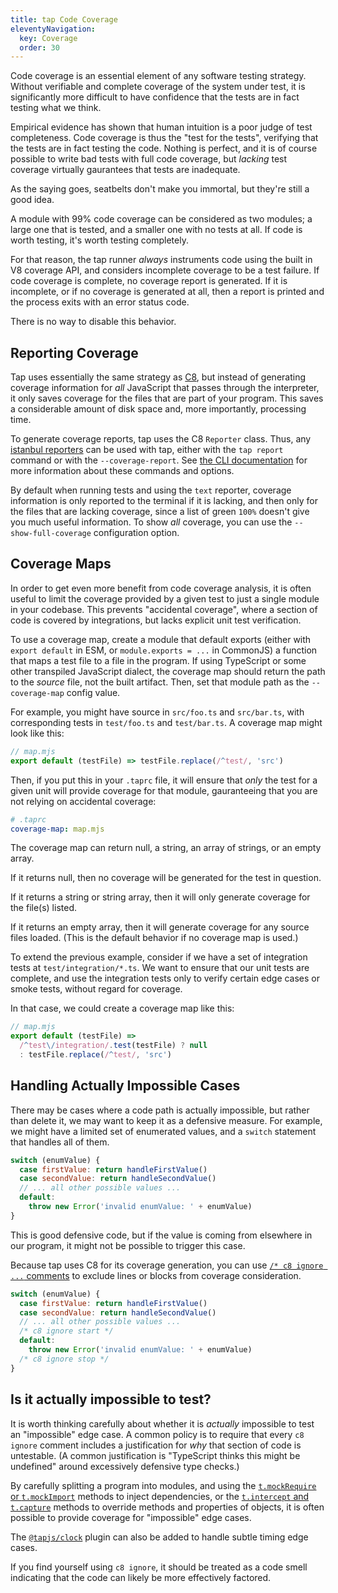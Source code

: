 ```yaml
---
title: tap Code Coverage
eleventyNavigation:
  key: Coverage
  order: 30
---
```


Code coverage is an essential element of any software testing
strategy. Without verifiable and complete coverage of the system
under test, it is significantly more difficult to have confidence
that the tests are in fact testing what we think.

Empirical evidence has shown that human intuition is a poor
judge of test completeness. Code coverage is thus the "test for
the tests", verifying that the tests are in fact testing the
code. Nothing is perfect, and it is of course possible to write
bad tests with full code coverage, but _lacking_ test coverage
virtually gaurantees that tests are inadequate.

As the saying goes, seatbelts don't make you immortal, but
they're still a good idea.

A module with 99% code coverage can be considered as two modules;
a large one that is tested, and a smaller one with no tests at
all. If code is worth testing, it's worth testing completely.

For that reason, the tap runner _always_ instruments code using
the built in V8 coverage API, and considers incomplete coverage
to be a test failure. If code coverage is complete, no coverage
report is generated. If it is incomplete, or if no coverage is
generated at all, then a report is printed and the process exits
with an error status code.

There is no way to disable this behavior.

## Reporting Coverage

Tap uses essentially the same strategy as
[C8](https://www.npmjs.com/package/c8), but instead of
generating coverage information for _all_ JavaScript that passes
through the interpreter, it only saves coverage for the files
that are part of your program. This saves a considerable amount
of disk space and, more importantly, processing time.

To generate coverage reports, tap uses the C8 `Reporter` class.
Thus, any [istanbul
reporters](https://istanbul.js.org/docs/advanced/alternative-reporters/)
can be used with tap, either with the `tap report` command or
with the `--coverage-report`. See [the CLI
documentation](./cli.11ty.js) for more information about these
commands and options.

By default when running tests and using the `text` reporter,
coverage information is only reported to the terminal if it is
lacking, and then only for the files that are lacking coverage,
since a list of green `100%` doesn't give you much useful
information. To show _all_ coverage, you can use the
`--show-full-coverage` configuration option.

## Coverage Maps

In order to get even more benefit from code coverage analysis, it
is often useful to limit the coverage provided by a given test to
just a single module in your codebase. This prevents "accidental
coverage", where a section of code is covered by integrations,
but lacks explicit unit test verification.

To use a coverage map, create a module that default exports
(either with `export default` in ESM, or `module.exports = ...`
in CommonJS) a function that maps a test file to a file in the
program. If using TypeScript or some other transpiled JavaScript
dialect, the coverage map should return the path to the _source_
file, not the built artifact. Then, set that module path as the
`--coverage-map` config value.

For example, you might have source in `src/foo.ts` and
`src/bar.ts`, with corresponding tests in `test/foo.ts` and
`test/bar.ts`.  A coverage map might look like this:

```js
// map.mjs
export default (testFile) => testFile.replace(/^test/, 'src')
```

Then, if you put this in your `.taprc` file, it will ensure that
_only_ the test for a given unit will provide coverage for that
module, gauranteeing that you are not relying on accidental
coverage:

```yaml
# .taprc
coverage-map: map.mjs
```

The coverage map can return null, a string, an array of strings,
or an empty array.

If it returns null, then no coverage will be generated for the
test in question.

If it returns a string or string array, then it will only
generate coverage for the file(s) listed.

If it returns an empty array, then it will generate coverage for
any source files loaded. (This is the default behavior if no
coverage map is used.)

To extend the previous example, consider if we have a set of
integration tests at `test/integration/*.ts`. We want to ensure
that our unit tests are complete, and use the integration tests
only to verify certain edge cases or smoke tests, without regard
for coverage.

In that case, we could create a coverage map like this:

```js
// map.mjs
export default (testFile) =>
  /^test\/integration/.test(testFile) ? null
  : testFile.replace(/^test/, 'src')
```

## Handling Actually Impossible Cases

There may be cases where a code path is actually impossible, but
rather than delete it, we may want to keep it as a defensive
measure. For example, we might have a limited set of enumerated
values, and a `switch` statement that handles all of them.

```js
switch (enumValue) {
  case firstValue: return handleFirstValue()
  case secondValue: return handleSecondValue()
  // ... all other possible values ...
  default:
    throw new Error('invalid enumValue: ' + enumValue)
}
```

This is good defensive code, but if the value is coming from
elsewhere in our program, it might not be possible to trigger
this case.

Because tap uses C8 for its coverage generation, you can use [`/*
c8 ignore ...`
comments](https://github.com/bcoe/c8#ignoring-uncovered-lines-functions-and-blocks)
to exclude lines or blocks from coverage consideration.

```js
switch (enumValue) {
  case firstValue: return handleFirstValue()
  case secondValue: return handleSecondValue()
  // ... all other possible values ...
  /* c8 ignore start */
  default:
    throw new Error('invalid enumValue: ' + enumValue)
  /* c8 ignore stop */
}
```

## Is it actually impossible to test?

It is worth thinking carefully about whether it is _actually_
impossible to test an "impossible" edge case. A common policy is
to require that every `c8 ignore` comment includes a
justification for _why_ that section of code is untestable. (A
common justification is "TypeScript thinks this might be
undefined" around excessively defensive type checks.)

By carefully splitting a program into modules, and using the
[`t.mockRequire` or `t.mockImport`](./plugins/mock.md) methods to
inject dependencies, or the [`t.intercept` and
`t.capture`](./plugins/intercept.md) methods to override methods
and properties of objects, it is often possible to provide
coverage for "impossible" edge cases.

The
[`@tapjs/clock`](https://tapjs.github.io/tapjs/modules/_tapjs_clock.html)
plugin can also be added to handle subtle timing edge cases.

If you find yourself using `c8 ignore`, it should be treated as a
code smell indicating that the code can likely be more
effectively factored.

